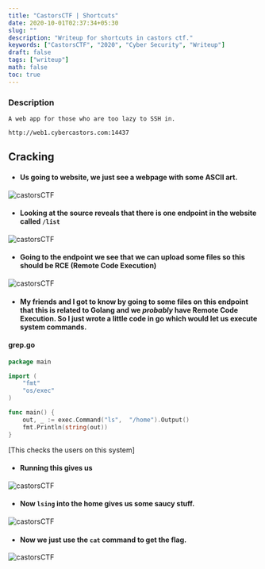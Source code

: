 ```yaml
---
title: "CastorsCTF | Shortcuts"
date: 2020-10-01T02:37:34+05:30
slug: ""
description: "Writeup for shortcuts in castors ctf."
keywords: ["CastorsCTF", "2020", "Cyber Security", "Writeup"]
draft: false
tags: ["writeup"]
math: false
toc: true
---
```


### Description
```
A web app for those who are too lazy to SSH in.

http://web1.cybercastors.com:14437
```

## Cracking
- #### Us going to website, we just see a webpage with some ASCII art.
![castorsCTF](https://i.imgur.com/9I9xuTO.png)
- #### Looking at the source reveals that there is one endpoint in the website called `/list`
![castorsCTF](https://i.imgur.com/e7WHUEv.png)
- #### Going to the endpoint we see that we can upload some files so this should be RCE (Remote Code Execution)
![castorsCTF](https://i.imgur.com/YqB8UZo.png)
- #### My friends and I got to know by going to some files on this endpoint that this is related to Golang and we *probably* have Remote Code Execution. So I just wrote a little code in go which would let us execute system commands.

#### grep.go
```go
package main

import (
    "fmt"
    "os/exec"
)

func main() {
    out, _ := exec.Command("ls",  "/home").Output()
    fmt.Println(string(out))
}
```

[This checks the users on this system]

- #### Running this gives us

![castorsCTF](https://i.imgur.com/lPKGowP.png)
 - #### Now `lsing` into the home gives us some saucy stuff.
 ![castorsCTF](https://i.imgur.com/HkDUhxf.png)
 - #### Now we just use the `cat` command to get the flag.
 ![castorsCTF](https://i.imgur.com/Gigdrpn.png)
